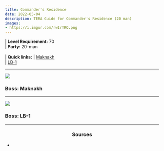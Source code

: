```yaml
---
title: Commander's Residence
date: 2022-05-04
description: TERA Guide for Commander's Residence (20 man)
images:
- https://i.imgur.com/rwIrTRQ.png
---
```

 | **Level Requirement:** 70
<br> | **Party:** 20-man
<br>
<br> | **Quick links:**
| [Maknakh](#maknakh)  
| [LB-1](#lb-1) 
<hr/>

<div id="maknakh">

![](https://i.imgur.com/rNb6wnh.png)
<h3>Boss: Maknakh</h3>

</div>

<hr/>

<div id="lb-1">

![](https://i.imgur.com/g3x308I.png)
<h3>Boss: LB-1</h3>

</div>

<hr/>

<center><h3>Sources</h3></center>

* []()
